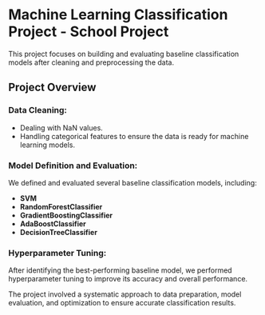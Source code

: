 # Machine Learning Classification Project - School Project

This project focuses on building and evaluating baseline classification models after cleaning and preprocessing the data.

## Project Overview

### Data Cleaning:
- Dealing with NaN values.
- Handling categorical features to ensure the data is ready for machine learning models.

### Model Definition and Evaluation:
We defined and evaluated several baseline classification models, including:
- **SVM**
- **RandomForestClassifier**
- **GradientBoostingClassifier**
- **AdaBoostClassifier**
- **DecisionTreeClassifier**

### Hyperparameter Tuning:
After identifying the best-performing baseline model, we performed hyperparameter tuning to improve its accuracy and overall performance.

The project involved a systematic approach to data preparation, model evaluation, and optimization to ensure accurate classification results.
